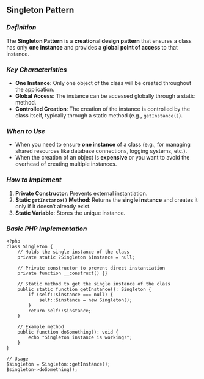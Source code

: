 ## **Singleton Pattern**

### *Definition*

The **Singleton Pattern** is a **creational design pattern** that ensures a class has only **one instance** and provides a **global point of access** to that instance.

### *Key Characteristics*

- **One Instance**: Only one object of the class will be created throughout the application.
- **Global Access**: The instance can be accessed globally through a static method.
- **Controlled Creation**: The creation of the instance is controlled by the class itself, typically through a static method (e.g., `getInstance()`).

### *When to Use*

- When you need to ensure **one instance** of a class (e.g., for managing shared resources like database connections, logging systems, etc.).
- When the creation of an object is **expensive** or you want to avoid the overhead of creating multiple instances.

### *How to Implement*

1. **Private Constructor**: Prevents external instantiation.
2. **Static `getInstance()` Method**: Returns the **single instance** and creates it only if it doesn’t already exist.
3. **Static Variable**: Stores the unique instance.

### *Basic PHP Implementation*

```
<?php
class Singleton {
    // Holds the single instance of the class
    private static ?Singleton $instance = null;

    // Private constructor to prevent direct instantiation
    private function __construct() {}

    // Static method to get the single instance of the class
    public static function getInstance(): Singleton {
        if (self::$instance === null) {
            self::$instance = new Singleton();
        }
        return self::$instance;
    }

    // Example method
    public function doSomething(): void {
        echo "Singleton instance is working!";
    }
}

// Usage
$singleton = Singleton::getInstance();
$singleton->doSomething();
```
